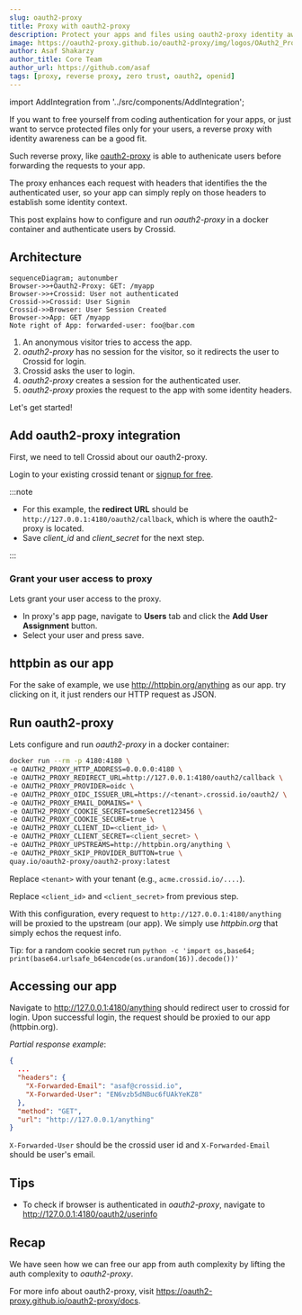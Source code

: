 ```yaml
---
slug: oauth2-proxy
title: Proxy with oauth2-proxy
description: Protect your apps and files using oauth2-proxy identity awareness proxy.
image: https://oauth2-proxy.github.io/oauth2-proxy/img/logos/OAuth2_Proxy_icon.svg
author: Asaf Shakarzy
author_title: Core Team
author_url: https://github.com/asaf
tags: [proxy, reverse proxy, zero trust, oauth2, openid]
---
```


import AddIntegration from '../src/components/AddIntegration';

If you want to free yourself from coding authentication for your apps, or just want to servce protected files only for your users, a reverse proxy with identity awareness can be a good fit.

Such reverse proxy, like [oauth2-proxy](https://github.com/oauth2-proxy/oauth2-proxy) is able to authenicate users before forwarding the requests to your app.

The proxy enhances each request with headers that identifies the the authenticated user, so your app can simply reply on those headers to establish some identity context.

This post explains how to configure and run _oauth2-proxy_ in a docker container and authenticate users by Crossid.

## Architecture

```mermaid
sequenceDiagram; autonumber
Browser->>+Oauth2-Proxy: GET: /myapp
Browser->>+Crossid: User not authenticated
Crossid->>Crossid: User Signin
Crossid->>Browser: User Session Created
Browser->>App: GET /myapp
Note right of App: forwarded-user: foo@bar.com
```

1. An anonymous visitor tries to access the app.
2. _oauth2-proxy_ has no session for the visitor, so it redirects the user to Crossid for login.
3. Crossid asks the user to login.
4. _oauth2-proxy_ creates a session for the authenticated user.
5. _oauth2-proxy_ proxies the request to the app with some identity headers.

Let's get started!

## Add oauth2-proxy integration

First, we need to tell Crossid about our oauth2-proxy.

Login to your existing crossid tenant or [signup for free](https://crossid.io/signup).

<AddIntegration name="oauth2-proxy"/>

:::note

- For this example, the **redirect URL** should be `http://127.0.0.1:4180/oauth2/callback`, which is where the oauth2-proxy is located.
- Save _client_id_ and _client_secret_ for the next step.

:::

### Grant your user access to proxy

Lets grant your user access to the proxy.

- In proxy's app page, navigate to **Users** tab and click the **Add User Assignment** button.
- Select your user and press save.

## httpbin as our app

For the sake of example, we use http://httpbin.org/anything as our app. try clicking on it, it just renders our HTTP request as JSON.

## Run oauth2-proxy

Lets configure and run _oauth2-proxy_ in a docker container:

```bash {5,9-10}
docker run --rm -p 4180:4180 \
-e OAUTH2_PROXY_HTTP_ADDRESS=0.0.0.0:4180 \
-e OAUTH2_PROXY_REDIRECT_URL=http://127.0.0.1:4180/oauth2/callback \
-e OAUTH2_PROXY_PROVIDER=oidc \
-e OAUTH2_PROXY_OIDC_ISSUER_URL=https://<tenant>.crossid.io/oauth2/ \
-e OAUTH2_PROXY_EMAIL_DOMAINS=* \
-e OAUTH2_PROXY_COOKIE_SECRET=someSecret123456 \
-e OAUTH2_PROXY_COOKIE_SECURE=true \
-e OAUTH2_PROXY_CLIENT_ID=<client_id> \
-e OAUTH2_PROXY_CLIENT_SECRET=<client_secret> \
-e OAUTH2_PROXY_UPSTREAMS=http://httpbin.org/anything \
-e OAUTH2_PROXY_SKIP_PROVIDER_BUTTON=true \
quay.io/oauth2-proxy/oauth2-proxy:latest
```

Replace `<tenant>` with your tenant (e.g., `acme.crossid.io/....`).

Replace `<client_id>` and `<client_secret>` from previous step.

With this configuration, every request to `http://127.0.0.1:4180/anything` will be proxied to the upstream (our app).
We simply use _httpbin.org_ that simply echos the request info.

Tip: for a random cookie secret run `python -c 'import os,base64; print(base64.urlsafe_b64encode(os.urandom(16)).decode())'`

## Accessing our app

Navigate to http://127.0.0.1:4180/anything should redirect user to crossid for login.
Upon successful login, the request should be proxied to our app (httpbin.org).

_Partial response example_:

```json
{
  ...
  "headers": {
    "X-Forwarded-Email": "asaf@crossid.io",
    "X-Forwarded-User": "EN6vzb5dNBuc6fUAkYeKZ8"
  },
  "method": "GET",
  "url": "http://127.0.0.1/anything"
}
```

`X-Forwarded-User` should be the crossid user id and `X-Forwarded-Email` should be user's email.

## Tips

- To check if browser is authenticated in _oauth2-proxy_, navigate to http://127.0.0.1:4180/oauth2/userinfo

## Recap

We have seen how we can free our app from auth complexity by lifting the auth complexity to _oauth2-proxy_.

For more info about oauth2-proxy, visit https://oauth2-proxy.github.io/oauth2-proxy/docs.
